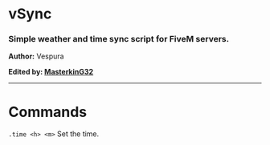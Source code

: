 # vSync

### Simple weather and time sync script for FiveM servers.

**Author:** Vespura

**Edited by: [MasterkinG32](https://github.com/masterking32)**

***

# Commands
`.time <h> <m>` Set the time.
